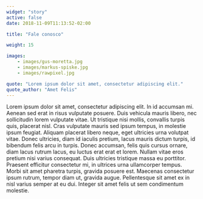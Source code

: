 ```yaml
---
widget: "story"
active: false
date: 2018-11-09T11:13:52-02:00

title: "Fale conosco"

weight: 15

images: 
    - images/gus-moretta.jpg
    - images/markus-spiske.jpg
    - images/rawpixel.jpg

quote: "Lorem ipsum dolor sit amet, consectetur adipiscing elit."
quote_author: "Amet Felis"
---
```

Lorem ipsum dolor sit amet, consectetur adipiscing elit. In id accumsan mi. Aenean sed erat in risus vulputate posuere. Duis vehicula mauris libero, nec sollicitudin lorem vulputate vitae. Ut tristique nisi mollis, convallis turpis quis, placerat nisl. Cras vulputate mauris sed ipsum tempus, in molestie ipsum feugiat. Aliquam placerat libero neque, eget ultricies urna volutpat vitae. Donec ultricies, diam id iaculis pretium, lacus mauris dictum turpis, id bibendum felis arcu in turpis. Donec accumsan, felis quis cursus ornare, diam lacus rutrum lacus, eu luctus erat erat et lorem. Nullam vitae eros pretium nisi varius consequat. Duis ultricies tristique massa eu porttitor. Praesent efficitur consectetur mi, in ultrices urna ullamcorper tempus. Morbi sit amet pharetra turpis, gravida posuere est. Maecenas consectetur ipsum rutrum, tempor diam ut, gravida augue. Pellentesque sit amet ex in nisl varius semper at eu dui. Integer sit amet felis ut sem condimentum molestie.